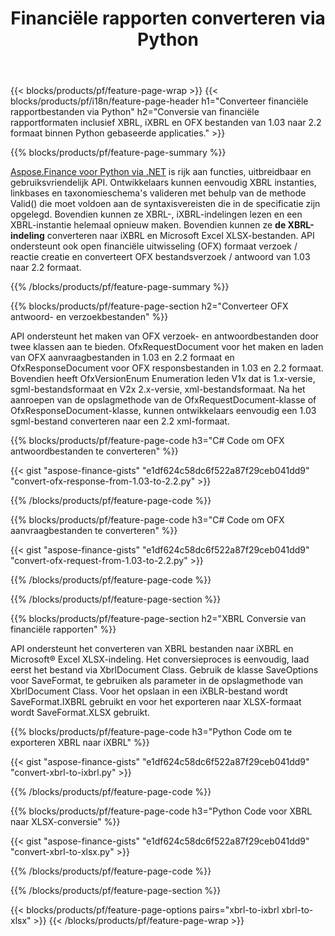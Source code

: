 ﻿---
title: Financiële rapporten converteren via Python
url: /nl/python-net/conversion/
description:  Python code om financiële rapporten om te zetten in XBRL, iXBRL(inline xbrl) en OFX bestandsformaten via de Python bibliotheek.
---
{{< blocks/products/pf/feature-page-wrap >}}
{{< blocks/products/pf/i18n/feature-page-header h1="Converteer financiële rapportbestanden via Python" h2="Conversie van financiële rapportformaten inclusief XBRL, iXBRL en OFX bestanden van 1.03 naar 2.2 formaat binnen Python gebaseerde applicaties." >}}

{{% blocks/products/pf/feature-page-summary %}}

[Aspose.Finance voor Python via .NET](https://products.aspose.com/finance/python-net/) is rijk aan functies, uitbreidbaar en gebruiksvriendelijk API. Ontwikkelaars kunnen eenvoudig XBRL instanties, linkbases en taxonomieschema's valideren met behulp van de methode Valid() die moet voldoen aan de syntaxisvereisten die in de specificatie zijn opgelegd. Bovendien kunnen ze XBRL-, iXBRL-indelingen lezen en een XBRL-instantie helemaal opnieuw maken. Bovendien kunnen ze **de XBRL-indeling** converteren naar iXBRL en Microsoft Excel XLSX-bestanden. API ondersteunt ook open financiële uitwisseling (OFX) formaat verzoek / reactie creatie en converteert OFX bestandsverzoek / antwoord van 1.03 naar 2.2 formaat.

{{% /blocks/products/pf/feature-page-summary %}}

{{% blocks/products/pf/feature-page-section h2="Converteer OFX antwoord- en verzoekbestanden" %}}

API ondersteunt het maken van OFX verzoek- en antwoordbestanden door twee klassen aan te bieden. OfxRequestDocument voor het maken en laden van OFX aanvraagbestanden in 1.03 en 2.2 formaat en OfxResponseDocument voor OFX responsbestanden in 1.03 en 2.2 formaat. Bovendien heeft OfxVersionEnum Enumeration leden V1x dat is 1.x-versie, sgml-bestandsformaat en V2x 2.x-versie, xml-bestandsformaat. Na het aanroepen van de opslagmethode van de OfxRequestDocument-klasse of OfxResponseDocument-klasse, kunnen ontwikkelaars eenvoudig een 1.03 sgml-bestand converteren naar een 2.2 xml-formaat.


{{% blocks/products/pf/feature-page-code h3="C# Code om OFX antwoordbestanden te converteren" %}}

{{< gist "aspose-finance-gists" "e1df624c58dc6f522a87f29ceb041dd9" "convert-ofx-response-from-1.03-to-2.2.py" >}} 

{{% /blocks/products/pf/feature-page-code %}}

{{% blocks/products/pf/feature-page-code h3="C# Code om OFX aanvraagbestanden te converteren" %}}

{{< gist "aspose-finance-gists" "e1df624c58dc6f522a87f29ceb041dd9" "convert-ofx-request-from-1.03-to-2.2.py" >}} 

{{% /blocks/products/pf/feature-page-code %}}

{{% /blocks/products/pf/feature-page-section %}}

{{% blocks/products/pf/feature-page-section h2="XBRL Conversie van financiële rapporten" %}}

API ondersteunt het converteren van XBRL bestanden naar iXBRL en Microsoft® Excel XLSX-indeling. Het conversieproces is eenvoudig, laad eerst het bestand via XbrlDocument Class. Gebruik de klasse SaveOptions voor SaveFormat, te gebruiken als parameter in de opslagmethode van XbrlDocument Class. Voor het opslaan in een iXBLR-bestand wordt SaveFormat.IXBRL gebruikt en voor het exporteren naar XLSX-formaat wordt SaveFormat.XLSX gebruikt.

{{% blocks/products/pf/feature-page-code h3="Python Code om te exporteren XBRL naar iXBRL" %}}

{{< gist "aspose-finance-gists" "e1df624c58dc6f522a87f29ceb041dd9" "convert-xbrl-to-ixbrl.py" >}} 

{{% /blocks/products/pf/feature-page-code %}}

{{% blocks/products/pf/feature-page-code h3="Python Code voor XBRL naar XLSX-conversie" %}}

{{< gist "aspose-finance-gists" "e1df624c58dc6f522a87f29ceb041dd9" "convert-xbrl-to-xlsx.py" >}} 

{{% /blocks/products/pf/feature-page-code %}}

{{% /blocks/products/pf/feature-page-section %}}

{{< blocks/products/pf/feature-page-options pairs="xbrl-to-ixbrl xbrl-to-xlsx" >}}
{{< /blocks/products/pf/feature-page-wrap >}}